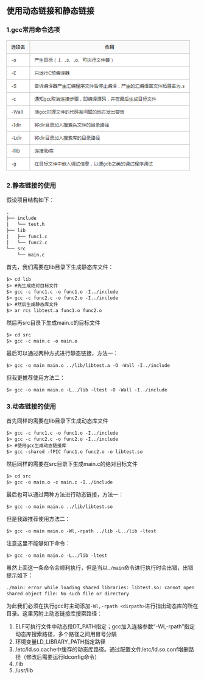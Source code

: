 ## 使用动态链接和静态链接

### 1.gcc常用命令选项

![v2-8bbcf9bd395c31f8cbb75feec08d7b7b_r](../image/v2-8bbcf9bd395c31f8cbb75feec08d7b7b_r.png)

### 2.静态链接的使用

假设项目结构如下：

```shell
.
├── include
│   └── test.h
├── lib
│   ├── func1.c
│   └── func2.c
└── src
    └── main.c
```

首先，我们需要在lib目录下生成静态库文件：

```shell
$> cd lib
$> #先生成绝对目标文件
$> gcc -c func1.c -o func1.o -I../include
$> gcc -c func2.c -o func2.o -I../include
$> #然后生成静态库文件
$> ar rcs libtest.a func1.o func2.o
```

然后再src目录下生成main.c的目标文件

```shell
$> cd src
$> gcc -c main.c -o main.o
```

最后可以通过两种方式进行静态链接，方法一：

```shell
$> gcc -o main main.o ../lib/libtest.a -O -Wall -I../include
```

但我更推荐使用方法二：

```shell
$> gcc -o main main.o -L../lib -ltest -O -Wall -I../include
```



### 3.动态链接的使用

首先同样的需要在lib目录下生成动态库文件

```shell
$> gcc -c func1.c -o func1.o -I../include
$> gcc -c func2.c -o func2.o -I../include
$> #使用gcc生成动态链接库
$> gcc -shared -fPIC func1.o func2.o -o libtest.so
```

然后同样的需要在src目录下生成main.c的绝对目标文件

```shell
$> cd src
$> gcc -o main.o -c main.c -I../include 
```

最后也可以通过两种方法进行动态链接，方法一：

```shell
$> gcc -o main main.o ../lib/libtest.so
```

但是我跟推荐使用方法二：

```shell
$> gcc -o main main.o -Wl,-rpath ../lib -L../lib -ltest
```

注意这里不能够如下命令：

```shell
$> gcc -o main main.o -L../lib -ltest
```

虽然上面这一条命令会顺利执行，但是当以`./main`命令进行执行时会出错，出错提示如下：

```shell
./main: error while loading shared libraries: libtest.so: cannot open shared object file: No such file or directory
```

为此我们必须在执行gcc时主动添加`-Wl,-rpath <dirpath>`进行指出动态库的所在目录。这里另附上动态链接库搜索路径：

1. ELF可执行文件中动态段DT_PATH指定；gcc加入连接参数“-Wl,-rpath”指定动态库搜索路径，多个路径之间用冒号分隔
2. 环境变量LD_LIBRARY_PATH指定路径
3. /etc/ld.so.cache中缓存的动态库路径。通过配置文件/etc/ld.so.conf增删路径（修改后需要运行ldconfig命令）
4. /lib
5. /usr/lib